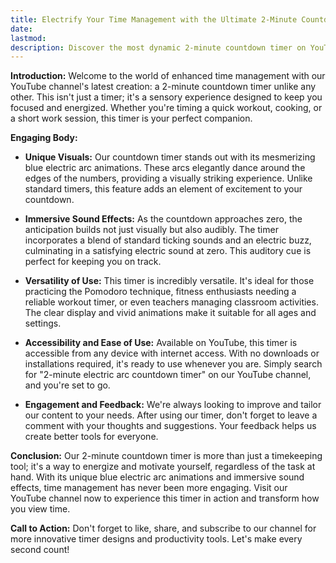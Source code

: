 ```yaml
---
title: Electrify Your Time Management with the Ultimate 2-Minute Countdown Timer on YouTube
date:
lastmod:
description: Discover the most dynamic 2-minute countdown timer on YouTube, featuring stunning blue electric arc animations and immersive sound effects. Perfect for productivity, workouts, and more!
---
```



**Introduction:**
Welcome to the world of enhanced time management with our YouTube channel's latest creation: a 2-minute countdown timer unlike any other. This isn't just a timer; it's a sensory experience designed to keep you focused and energized. Whether you're timing a quick workout, cooking, or a short work session, this timer is your perfect companion.

**Engaging Body:**

- **Unique Visuals:**
  Our countdown timer stands out with its mesmerizing blue electric arc animations. These arcs elegantly dance around the edges of the numbers, providing a visually striking experience. Unlike standard timers, this feature adds an element of excitement to your countdown.

- **Immersive Sound Effects:**
  As the countdown approaches zero, the anticipation builds not just visually but also audibly. The timer incorporates a blend of standard ticking sounds and an electric buzz, culminating in a satisfying electric sound at zero. This auditory cue is perfect for keeping you on track.

- **Versatility of Use:**
  This timer is incredibly versatile. It's ideal for those practicing the Pomodoro technique, fitness enthusiasts needing a reliable workout timer, or even teachers managing classroom activities. The clear display and vivid animations make it suitable for all ages and settings.

- **Accessibility and Ease of Use:**
  Available on YouTube, this timer is accessible from any device with internet access. With no downloads or installations required, it's ready to use whenever you are. Simply search for "2-minute electric arc countdown timer" on our YouTube channel, and you're set to go.

- **Engagement and Feedback:**
  We're always looking to improve and tailor our content to your needs. After using our timer, don't forget to leave a comment with your thoughts and suggestions. Your feedback helps us create better tools for everyone.

**Conclusion:**
Our 2-minute countdown timer is more than just a timekeeping tool; it's a way to energize and motivate yourself, regardless of the task at hand. With its unique blue electric arc animations and immersive sound effects, time management has never been more engaging. Visit our YouTube channel now to experience this timer in action and transform how you view time.

**Call to Action:**
Don't forget to like, share, and subscribe to our channel for more innovative timer designs and productivity tools. Let's make every second count!
